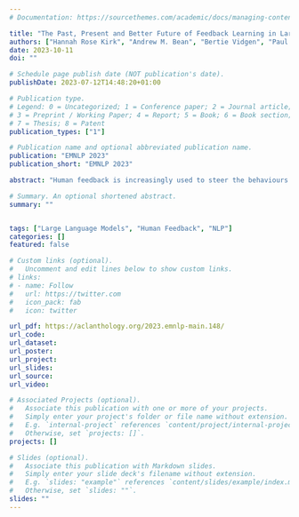```yaml
---
# Documentation: https://sourcethemes.com/academic/docs/managing-content/

title: "The Past, Present and Better Future of Feedback Learning in Large Language Models for Subjective Human Preferences and Values"
authors: ["Hannah Rose Kirk", "Andrew M. Bean", "Bertie Vidgen", "Paul Röttger", "Scott A. Hale"]
date: 2023-10-11
doi: ""

# Schedule page publish date (NOT publication's date).
publishDate: 2023-07-12T14:48:20+01:00

# Publication type.
# Legend: 0 = Uncategorized; 1 = Conference paper; 2 = Journal article;
# 3 = Preprint / Working Paper; 4 = Report; 5 = Book; 6 = Book section;
# 7 = Thesis; 8 = Patent
publication_types: ["1"]

# Publication name and optional abbreviated publication name.
publication: "EMNLP 2023"
publication_short: "EMNLP 2023"

abstract: "Human feedback is increasingly used to steer the behaviours of Large Language Models (LLMs). However, it is unclear how to collect and incorporate feedback in a way that is efficient, effective and unbiased, especially for highly subjective human preferences and values. In this paper, we survey existing approaches for learning from human feedback, drawing on 95 papers primarily from the ACL and arXiv repositories. First, we summarise the past, pre-LLM trends for integrating human feedback into language models. Second, we give an overview of present techniques and practices, as well as the motivations for using feedback; conceptual frameworks for defining values and preferences; and how feedback is collected and from whom. Finally, we encourage a better future of feedback learning in LLMs by raising five unresolved conceptual and practical challenges."

# Summary. An optional shortened abstract.
summary: ""


tags: ["Large Language Models", "Human Feedback", "NLP"]
categories: []
featured: false

# Custom links (optional).
#   Uncomment and edit lines below to show custom links.
# links:
# - name: Follow
#   url: https://twitter.com
#   icon_pack: fab
#   icon: twitter

url_pdf: https://aclanthology.org/2023.emnlp-main.148/
url_code: 
url_dataset:
url_poster:
url_project:
url_slides:
url_source:
url_video:

# Associated Projects (optional).
#   Associate this publication with one or more of your projects.
#   Simply enter your project's folder or file name without extension.
#   E.g. `internal-project` references `content/project/internal-project/index.md`.
#   Otherwise, set `projects: []`.
projects: []

# Slides (optional).
#   Associate this publication with Markdown slides.
#   Simply enter your slide deck's filename without extension.
#   E.g. `slides: "example"` references `content/slides/example/index.md`.
#   Otherwise, set `slides: ""`.
slides: ""
---
```

